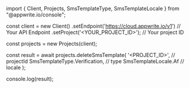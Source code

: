 import { Client, Projects, SmsTemplateType, SmsTemplateLocale } from "@appwrite.io/console";

const client = new Client()
    .setEndpoint('https://cloud.appwrite.io/v1') // Your API Endpoint
    .setProject('&lt;YOUR_PROJECT_ID&gt;'); // Your project ID

const projects = new Projects(client);

const result = await projects.deleteSmsTemplate(
    '<PROJECT_ID>', // projectId
    SmsTemplateType.Verification, // type
    SmsTemplateLocale.Af // locale
);

console.log(result);
